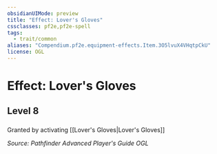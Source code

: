 ```yaml
---
obsidianUIMode: preview
title: "Effect: Lover's Gloves"
cssclasses: pf2e,pf2e-spell
tags:
  - trait/common
aliases: "Compendium.pf2e.equipment-effects.Item.3O5lvuX4VHqtpCkU"
license: OGL
---
```

# Effect: Lover's Gloves
## Level 8
### 






Granted by activating [[Lover's Gloves|Lover's Gloves]]

*Source: Pathfinder Advanced Player's Guide*
*OGL*